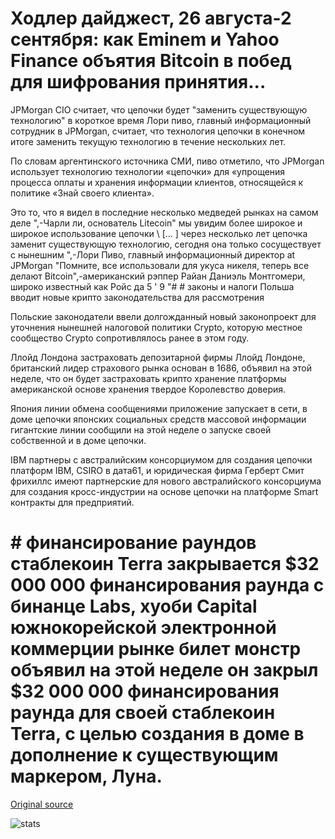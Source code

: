 # Ходлер дайджест, 26 августа-2 сентября: как Eminem и Yahoo Finance объятия Bitcoin в побед для шифрования принятия...

JPMorgan CIO считает, что цепочки будет "заменить существующую технологию" в короткое время Лори пиво, главный информационный сотрудник в JPMorgan, считает, что технология цепочки в конечном итоге заменить текущую технологию в течение нескольких лет.

По словам аргентинского источника СМИ, пиво отметило, что JPMorgan использует технологию технологии «цепочки» для «упрощения процесса оплаты и хранения информации клиентов, относящейся к политике «Знай своего клиента».

Это то, что я видел в последние несколько медведей рынках на самом деле ",-Чарли ли, основатель Litecoin" мы увидим более широкое и широкое использование цепочки \ [... \] через несколько лет цепочка заменит существующую технологию, сегодня она только сосуществует с нынешним ",-Лори Пиво, главный информационный директор at JPMorgan "Помните, все использовали для укуса никеля, теперь все делают Bitcoin",-американский рэппер Райан Даниэль Монтгомери, широко известный как Ройс да 5 ' 9 "# # законы и налоги Польша вводит новые крипто законодательства для рассмотрения

Польские законодатели ввели долгожданный новый законопроект для уточнения нынешней налоговой политики Crypto, которую местное сообщество Crypto сопротивлялось ранее в этом году.

Ллойд Лондона застраховать депозитарной фирмы Ллойд Лондоне, британский лидер страхового рынка основан в 1686, объявил на этой неделе, что он будет застраховать крипто хранение платформы американской основе хранения твердое Королевство доверия.

Япония линии обмена сообщениями приложение запускает в сети, в доме цепочки японских социальных средств массовой информации гигантские линии сообщили на этой неделе о запуске своей собственной и в доме цепочки.

IBM партнеры с австралийским консорциумом для создания цепочки платформ IBM, CSIRO в дата61, и юридическая фирма Герберт Смит фрихиллс имеют партнерские для нового австралийского консорциума для создания кросс-индустрии на основе цепочки на платформе Smart контракты для предприятий.

# # финансирование раундов стаблекоин Terra закрывается $32 000 000 финансирования раунда с бинанце Labs, хуоби Capital южнокорейской электронной коммерции рынке билет монстр объявил на этой неделе он закрыл $32 000 000 финансирования раунда для своей стаблекоин Terra, с целью создания в доме в дополнение к существующим маркером, Луна.

[Original source](https://cointelegraph.com/news/hodlers-digest-august-26september-2-both-eminem-and-yahoo-finance-embrace-bitcoin-in-wins-for-crypto-adoption)

![stats](https://c.statcounter.com/11760860/0/a89fa40b/1/ "stats")